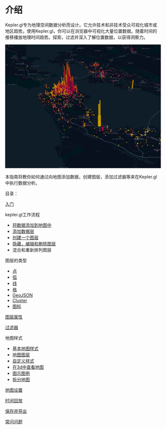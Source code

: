 # 介绍

Kepler.gl专为地理空间数据分析而设计。它允许技术和非技术受众可视化城市或地区趋势。使用Kepler.gl，你可以在浏览器中可视化大量位置数据。随着时间的推移播放地理时间趋势。探索，过滤并深入了解位置数据，以获得洞察力。

![1](./img/1.png)

本指南将教你如何通过向地图添加数据，创建图层，添加过滤器等来在Kepler.gl中执行数据分析。

目录：

[入门](./入门.md)

kepler.gl工作流程

- [将数据添加到地图中]()
- [添加数据层]()
- [创建一个图层]()
- [隐藏，编辑和删除图层]()
- 混合和重新排列图层

图层的类型

- [点]()
- [弧]()
- [线]()
- [格]()
- [GeoJSON]()
- [Cluster]()
- [图标]()

[图层属性]()

[过滤器]()

地图样式

- [基本地图样式]()
- [地图图层]()
- [自定义样式]()
- [在3d中查看地图]()
- [图示图例]()
- [拆分地图]()

[地图设置]()

[时间回放]()

[保存并导出]()

[常问问题]()